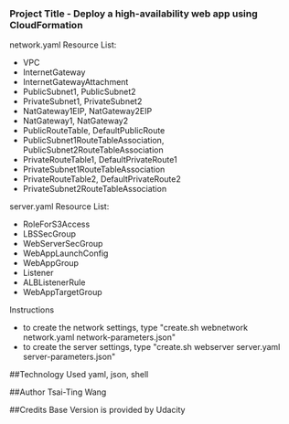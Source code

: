 ### Project Title - Deploy a high-availability web app using CloudFormation

network.yaml Resource List: 
- VPC
- InternetGateway
- InternetGatewayAttachment
- PublicSubnet1, PublicSubnet2
- PrivateSubnet1, PrivateSubnet2
- NatGateway1EIP, NatGateway2EIP
- NatGateway1, NatGateway2
- PublicRouteTable, DefaultPublicRoute
- PublicSubnet1RouteTableAssociation, PublicSubnet2RouteTableAssociation
- PrivateRouteTable1, DefaultPrivateRoute1
- PrivateSubnet1RouteTableAssociation
- PrivateRouteTable2, DefaultPrivateRoute2
- PrivateSubnet2RouteTableAssociation

server.yaml Resource List:
- RoleForS3Access
- LBSSecGroup
- WebServerSecGroup
- WebAppLaunchConfig
- WebAppGroup
- Listener
- ALBListenerRule
- WebAppTargetGroup

Instructions
- to create the network settings, type "create.sh webnetwork network.yaml network-parameters.json"
- to create the server settings, type "create.sh webserver server.yaml server-parameters.json"

##Technology Used
yaml, json, shell

##Author
Tsai-Ting Wang

##Credits
Base Version is provided by Udacity

